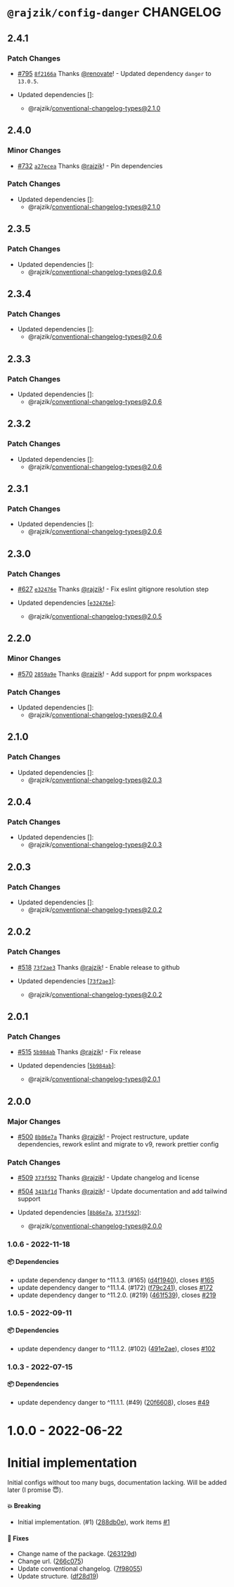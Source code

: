 # `@rajzik/config-danger` CHANGELOG

## 2.4.1

### Patch Changes

- [#795](https://github.com/rajzik/configs/pull/795)
  [`8f2166a`](https://github.com/rajzik/configs/commit/8f2166adb320f77196417b9dc61747383f56172d)
  Thanks [@renovate](https://github.com/apps/renovate)! - Updated dependency
  `danger` to `13.0.5`.

- Updated dependencies []:
  - @rajzik/conventional-changelog-types@2.1.0

## 2.4.0

### Minor Changes

- [#732](https://github.com/rajzik/configs/pull/732)
  [`a27ecea`](https://github.com/rajzik/configs/commit/a27eceaddbc3af3c8f50ecbd075342722a5fa9de)
  Thanks [@rajzik](https://github.com/rajzik)! - Pin dependencies

### Patch Changes

- Updated dependencies []:
  - @rajzik/conventional-changelog-types@2.1.0

## 2.3.5

### Patch Changes

- Updated dependencies []:
  - @rajzik/conventional-changelog-types@2.0.6

## 2.3.4

### Patch Changes

- Updated dependencies []:
  - @rajzik/conventional-changelog-types@2.0.6

## 2.3.3

### Patch Changes

- Updated dependencies []:
  - @rajzik/conventional-changelog-types@2.0.6

## 2.3.2

### Patch Changes

- Updated dependencies []:
  - @rajzik/conventional-changelog-types@2.0.6

## 2.3.1

### Patch Changes

- Updated dependencies []:
  - @rajzik/conventional-changelog-types@2.0.6

## 2.3.0

### Patch Changes

- [#627](https://github.com/rajzik/configs/pull/627)
  [`e32476e`](https://github.com/rajzik/configs/commit/e32476e80d40de37a9ccae95040b4350d486f357)
  Thanks [@rajzik](https://github.com/rajzik)! - Fix eslint gitignore resolution
  step

- Updated dependencies
  [[`e32476e`](https://github.com/rajzik/configs/commit/e32476e80d40de37a9ccae95040b4350d486f357)]:
  - @rajzik/conventional-changelog-types@2.0.5

## 2.2.0

### Minor Changes

- [#570](https://github.com/rajzik/configs/pull/570)
  [`2859a9e`](https://github.com/rajzik/configs/commit/2859a9e3b94e0406e36ebcd7a6e8285f03d8341e)
  Thanks [@rajzik](https://github.com/rajzik)! - Add support for pnpm workspaces

### Patch Changes

- Updated dependencies []:
  - @rajzik/conventional-changelog-types@2.0.4

## 2.1.0

### Patch Changes

- Updated dependencies []:
  - @rajzik/conventional-changelog-types@2.0.3

## 2.0.4

### Patch Changes

- Updated dependencies []:
  - @rajzik/conventional-changelog-types@2.0.3

## 2.0.3

### Patch Changes

- Updated dependencies []:
  - @rajzik/conventional-changelog-types@2.0.2

## 2.0.2

### Patch Changes

- [#518](https://github.com/rajzik/configs/pull/518)
  [`73f2ae3`](https://github.com/rajzik/configs/commit/73f2ae32a4dfa4942de2139951854844fc050676)
  Thanks [@rajzik](https://github.com/rajzik)! - Enable release to github

- Updated dependencies
  [[`73f2ae3`](https://github.com/rajzik/configs/commit/73f2ae32a4dfa4942de2139951854844fc050676)]:
  - @rajzik/conventional-changelog-types@2.0.2

## 2.0.1

### Patch Changes

- [#515](https://github.com/rajzik/configs/pull/515)
  [`5b984ab`](https://github.com/rajzik/configs/commit/5b984ab35e86ff798a0386066db744044238bcc5)
  Thanks [@rajzik](https://github.com/rajzik)! - Fix release

- Updated dependencies
  [[`5b984ab`](https://github.com/rajzik/configs/commit/5b984ab35e86ff798a0386066db744044238bcc5)]:
  - @rajzik/conventional-changelog-types@2.0.1

## 2.0.0

### Major Changes

- [#500](https://github.com/rajzik/configs/pull/500)
  [`8b86e7a`](https://github.com/rajzik/configs/commit/8b86e7a917d52e284868316d259236d190ba8f3c)
  Thanks [@rajzik](https://github.com/rajzik)! - Project restructure, update
  dependencies, rework eslint and migrate to v9, rework prettier config

### Patch Changes

- [#509](https://github.com/rajzik/configs/pull/509)
  [`373f592`](https://github.com/rajzik/configs/commit/373f592cd7f5123d5f2f1ba3a6c6741b935414e6)
  Thanks [@rajzik](https://github.com/rajzik)! - Update changelog and license

- [#504](https://github.com/rajzik/configs/pull/504)
  [`341bf1d`](https://github.com/rajzik/configs/commit/341bf1d35b2b271514db0e0d4b2efe6a32ac0b37)
  Thanks [@rajzik](https://github.com/rajzik)! - Update documentation and add
  tailwind support

- Updated dependencies
  [[`8b86e7a`](https://github.com/rajzik/configs/commit/8b86e7a917d52e284868316d259236d190ba8f3c),
  [`373f592`](https://github.com/rajzik/configs/commit/373f592cd7f5123d5f2f1ba3a6c6741b935414e6)]:
  - @rajzik/conventional-changelog-types@2.0.0

### 1.0.6 - 2022-11-18

#### 📦 Dependencies

- update dependency danger to ^11.1.3. (#165)
  ([d4f1940](https://github.com/rajzik/configs/commit/d4f1940cee13dbe0edb4141baab2a5859557368a)),
  closes [#165](https://github.com/rajzik/configs/issues/165)
- update dependency danger to ^11.1.4. (#172)
  ([f79c241](https://github.com/rajzik/configs/commit/f79c24118a48b775247d35acf99eae308395674d)),
  closes [#172](https://github.com/rajzik/configs/issues/172)
- update dependency danger to ^11.2.0. (#219)
  ([461f539](https://github.com/rajzik/configs/commit/461f53935ca137fc331edfa8a89cd0e36cbe28a0)),
  closes [#219](https://github.com/rajzik/configs/issues/219)

### 1.0.5 - 2022-09-11

#### 📦 Dependencies

- update dependency danger to ^11.1.2. (#102)
  ([491e2ae](https://github.com/rajzik/configs/commit/491e2ae2fd36c4d382f82ad055cc1e0f25bb07a5)),
  closes [#102](https://github.com/rajzik/configs/issues/102)

### 1.0.3 - 2022-07-15

#### 📦 Dependencies

- update dependency danger to ^11.1.1. (#49)
  ([20f6608](https://github.com/rajzik/configs/commit/20f66084627c34e187ceceddc580989c0465031f)),
  closes [#49](https://github.com/rajzik/configs/issues/49)

# 1.0.0 - 2022-06-22

# Initial implementation

Initial configs without too many bugs, documentation lacking. Will be added
later (I promise 😇).

#### 💥 Breaking

- Initial implementation. (#1)
  ([288db0e](https://github.com/rajzik/configs/commit/288db0e500fd2c2a9d52a2e9d7570fa37099ab5e)),
  work items [#1](https://github.com/rajzik/configs/issues/1)

#### 🐞 Fixes

- Change name of the package.
  ([263129d](https://github.com/rajzik/configs/commit/263129d6c26f2832bcb75da4b5284a7ac71ca470))
- Change url.
  ([266c075](https://github.com/rajzik/configs/commit/266c0759f1837a2b6e763fddc9db38a544d21679))
- Update conventional changelog.
  ([7f98055](https://github.com/rajzik/configs/commit/7f980551f62bf3093dd14b703392bcbe048f8c7a))
- Update structure.
  ([df28d19](https://github.com/rajzik/configs/commit/df28d19a23c892dee09c07f80df2a56c428f7b7a))
